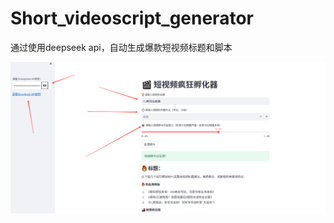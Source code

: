 # Short_videoscript_generator
通过使用deepseek api，自动生成爆款短视频标题和脚本

![界面展示](video_script_aigenerator/img.png)
